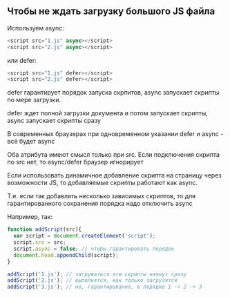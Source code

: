 ## Чтобы не ждать загрузку большого JS файла

Используем async:

```javascript
<script src="1.js" async></script>
<script src="2.js" async></script>
```

или defer:

```javascript
<script src="1.js" defer></script>
<script src="2.js" defer></script>
```

defer гарантирует порядок запуска скрпитов, async запускает скрипты по мере загрузки.

defer ждет полной загрузки документа и потом запускает скрипты, async запускает скрипты сразу

В современных браузерах при одновременном указании defer и async - всё будет async

Оба атрибута имеют смысл только при src. Если подключения скрипта по src нет, то async/defer браузер игнорирует

Если использовать динамичное добавление скрипта на страницу через возможности JS, то добавляемые скрипты работают как async.

Т.е. если так добавлять несколько зависимых скриптов, то для гарантированного сохранения порядка надо отключить async

Например, так:

```javascript
function addScript(src){
  var script = document.createElement('script');
  script.src = src;
  script.async = false; // чтобы гарантировать порядок
  document.head.appendChild(script);
}

addScript('1.js'); // загружаться эти скрипты начнут сразу
addScript('2.js'); // выполнятся, как только загрузятся
addScript('3.js'); // но, гарантированно, в порядке 1 -> 2 -> 3
```